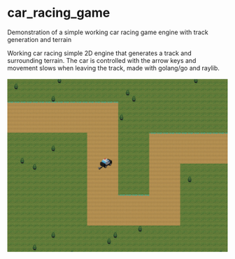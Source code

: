 # car_racing_game
Demonstration of a simple working car racing game engine with track generation and terrain

Working car racing simple 2D engine that generates a track and surrounding terrain. The car is controlled with the arrow keys and movement slows when leaving the track, made with golang/go and raylib.
<br/><br/>
<img src="karace.png" border="0" />
